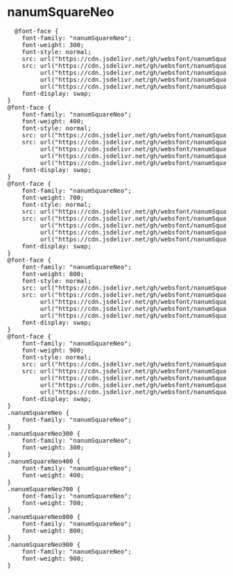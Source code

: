 # nanumSquareNeo

<pre>
  @font-face {
    font-family: "nanumSquareNeo";
    font-weight: 300;
    font-style: normal;
    src: url("https://cdn.jsdelivr.net/gh/websfont/nanumSquareNeo/nanumSquareNeo-Light.eot");
    src: url("https://cdn.jsdelivr.net/gh/websfont/nanumSquareNeo/nanumSquareNeo-Light.eot?#iefix") format("embedded-opentype"),
         url("https://cdn.jsdelivr.net/gh/websfont/nanumSquareNeo/nanumSquareNeo-Light.woff2") format("woff2"),
         url("https://cdn.jsdelivr.net/gh/websfont/nanumSquareNeo/nanumSquareNeo-Light.woff") format("woff"),
         url("https://cdn.jsdelivr.net/gh/websfont/nanumSquareNeo/nanumSquareNeo-Light.ttf") format("truetype");
    font-display: swap;
} 
@font-face {
    font-family: "nanumSquareNeo";
    font-weight: 400;
    font-style: normal;
    src: url("https://cdn.jsdelivr.net/gh/websfont/nanumSquareNeo/nanumSquareNeo-Regular.eot");
    src: url("https://cdn.jsdelivr.net/gh/websfont/nanumSquareNeo/nanumSquareNeo-Regular.eot?#iefix") format("embedded-opentype"),
         url("https://cdn.jsdelivr.net/gh/websfont/nanumSquareNeo/nanumSquareNeo-Regular.woff2") format("woff2"),
         url("https://cdn.jsdelivr.net/gh/websfont/nanumSquareNeo/nanumSquareNeo-Regular.woff") format("woff"),
         url("https://cdn.jsdelivr.net/gh/websfont/nanumSquareNeo/nanumSquareNeo-Regular.ttf") format("truetype");
    font-display: swap;
} 
@font-face {
    font-family: "nanumSquareNeo";
    font-weight: 700;
    font-style: normal;
    src: url("https://cdn.jsdelivr.net/gh/websfont/nanumSquareNeo/nanumSquareNeo-Bold.eot");
    src: url("https://cdn.jsdelivr.net/gh/websfont/nanumSquareNeo/nanumSquareNeo-Bold.eot?#iefix") format("embedded-opentype"),
         url("https://cdn.jsdelivr.net/gh/websfont/nanumSquareNeo/nanumSquareNeo-Bold.woff2") format("woff2"),
         url("https://cdn.jsdelivr.net/gh/websfont/nanumSquareNeo/nanumSquareNeo-Bold.woff") format("woff"),
         url("https://cdn.jsdelivr.net/gh/websfont/nanumSquareNeo/nanumSquareNeo-Bold.ttf") format("truetype");
    font-display: swap;
} 
@font-face {
    font-family: "nanumSquareNeo";
    font-weight: 800;
    font-style: normal;
    src: url("https://cdn.jsdelivr.net/gh/websfont/nanumSquareNeo/nanumSquareNeo-ExtraBold.eot");
    src: url("https://cdn.jsdelivr.net/gh/websfont/nanumSquareNeo/nanumSquareNeo-ExtraBold.eot?#iefix") format("embedded-opentype"),
         url("https://cdn.jsdelivr.net/gh/websfont/nanumSquareNeo/nanumSquareNeo-ExtraBold.woff2") format("woff2"),
         url("https://cdn.jsdelivr.net/gh/websfont/nanumSquareNeo/nanumSquareNeo-ExtraBold.woff") format("woff"),
         url("https://cdn.jsdelivr.net/gh/websfont/nanumSquareNeo/nanumSquareNeo-ExtraBold.ttf") format("truetype");
    font-display: swap;
} 
@font-face {
    font-family: "nanumSquareNeo";
    font-weight: 900;
    font-style: normal;
    src: url("https://cdn.jsdelivr.net/gh/websfont/nanumSquareNeo/nanumSquareNeo-Black.eot");
    src: url("https://cdn.jsdelivr.net/gh/websfont/nanumSquareNeo/nanumSquareNeo-Black.eot?#iefix") format("embedded-opentype"),
         url("https://cdn.jsdelivr.net/gh/websfont/nanumSquareNeo/nanumSquareNeo-Black.woff2") format("woff2"),
         url("https://cdn.jsdelivr.net/gh/websfont/nanumSquareNeo/nanumSquareNeo-Black.woff") format("woff"),
         url("https://cdn.jsdelivr.net/gh/websfont/nanumSquareNeo/nanumSquareNeo-Black.ttf") format("truetype");
    font-display: swap;
} 
.nanumSquareNeo {
    font-family: "nanumSquareNeo";
}
.nanumSquareNeo300 {
    font-family: "nanumSquareNeo";
    font-weight: 300;
}
.nanumSquareNeo400 {
    font-family: "nanumSquareNeo";
    font-weight: 400;
}
.nanumSquareNeo700 {
    font-family: "nanumSquareNeo";
    font-weight: 700;
}
.nanumSquareNeo800 {
    font-family: "nanumSquareNeo";
    font-weight: 800;
}
.nanumSquareNeo900 {
    font-family: "nanumSquareNeo";
    font-weight: 900;
}
</pre>
